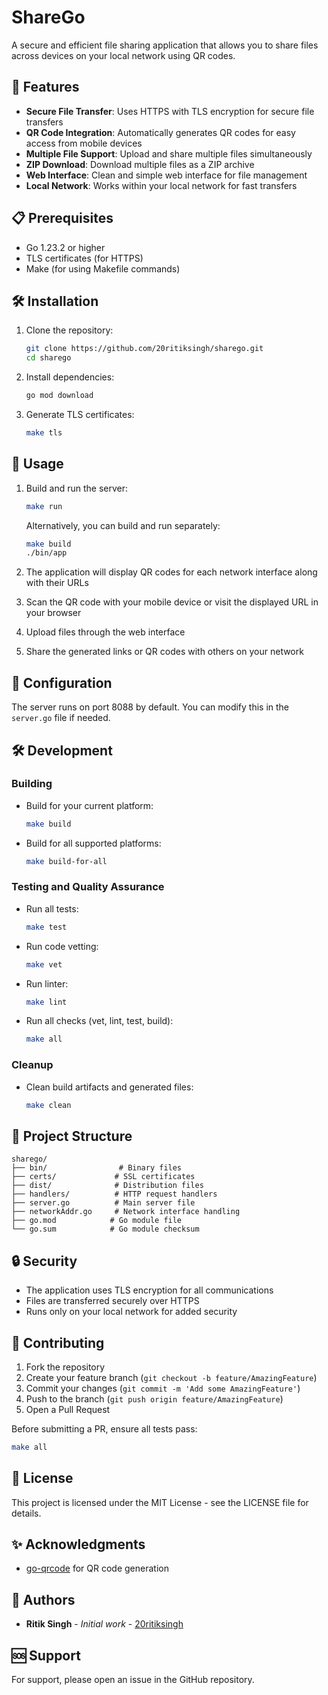 # ShareGo

A secure and efficient file sharing application that allows you to share files across devices on your local network using QR codes.

## 🚀 Features

- **Secure File Transfer**: Uses HTTPS with TLS encryption for secure file transfers
- **QR Code Integration**: Automatically generates QR codes for easy access from mobile devices
- **Multiple File Support**: Upload and share multiple files simultaneously
- **ZIP Download**: Download multiple files as a ZIP archive
- **Web Interface**: Clean and simple web interface for file management
- **Local Network**: Works within your local network for fast transfers

## 📋 Prerequisites

- Go 1.23.2 or higher
- TLS certificates (for HTTPS)
- Make (for using Makefile commands)

## 🛠️ Installation

1. Clone the repository:
   ```bash
   git clone https://github.com/20ritiksingh/sharego.git
   cd sharego
   ```

2. Install dependencies:
   ```bash
   go mod download
   ```

3. Generate TLS certificates:
   ```bash
   make tls
   ```

## 🚦 Usage

1. Build and run the server:
   ```bash
   make run
   ```

   Alternatively, you can build and run separately:
   ```bash
   make build
   ./bin/app
   ```

2. The application will display QR codes for each network interface along with their URLs
3. Scan the QR code with your mobile device or visit the displayed URL in your browser
4. Upload files through the web interface
5. Share the generated links or QR codes with others on your network

## 🔧 Configuration

The server runs on port 8088 by default. You can modify this in the `server.go` file if needed.

## 🛠️ Development

### Building

- Build for your current platform:
  ```bash
  make build
  ```

- Build for all supported platforms:
  ```bash
  make build-for-all
  ```

### Testing and Quality Assurance

- Run all tests:
  ```bash
  make test
  ```

- Run code vetting:
  ```bash
  make vet
  ```

- Run linter:
  ```bash
  make lint
  ```

- Run all checks (vet, lint, test, build):
  ```bash
  make all
  ```

### Cleanup

- Clean build artifacts and generated files:
  ```bash
  make clean
  ```

## 📁 Project Structure

```
sharego/
├── bin/                # Binary files
├── certs/             # SSL certificates
├── dist/              # Distribution files
├── handlers/          # HTTP request handlers
├── server.go          # Main server file
├── networkAddr.go     # Network interface handling
├── go.mod            # Go module file
└── go.sum            # Go module checksum
```

## 🔒 Security

- The application uses TLS encryption for all communications
- Files are transferred securely over HTTPS
- Runs only on your local network for added security

## 🤝 Contributing

1. Fork the repository
2. Create your feature branch (`git checkout -b feature/AmazingFeature`)
3. Commit your changes (`git commit -m 'Add some AmazingFeature'`)
4. Push to the branch (`git push origin feature/AmazingFeature`)
5. Open a Pull Request

Before submitting a PR, ensure all tests pass:
```bash
make all
```

## 📝 License

This project is licensed under the MIT License - see the LICENSE file for details.

## ✨ Acknowledgments

- [go-qrcode](https://github.com/skip2/go-qrcode) for QR code generation

## 👥 Authors

- **Ritik Singh** - *Initial work* - [20ritiksingh](https://github.com/20ritiksingh)

## 🆘 Support

For support, please open an issue in the GitHub repository. 
